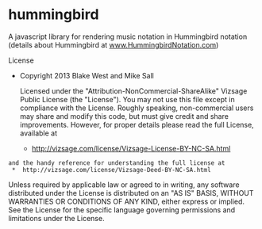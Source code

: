hummingbird
===========

A javascript library for rendering music notation in Hummingbird notation (details about Hummingbird at www.HummingbirdNotation.com)


License

   * Copyright 2013 Blake West and Mike Sall
	  
	  Licensed under the "Attribution-NonCommercial-ShareAlike" Vizsage
	  Public License (the "License"). You may not use this file except
	  in compliance with the License. Roughly speaking, non-commercial
	  users may share and modify this code, but must give credit and 
	  share improvements. 
   However, for proper details please read the full License, available at
     *  http://vizsage.com/license/Vizsage-License-BY-NC-SA.html 

	and the handy reference for understanding the full license at 
     *  http://vizsage.com/license/Vizsage-Deed-BY-NC-SA.html
	  
  Unless required by applicable law or agreed to in writing, any
	  software distributed under the License is distributed on an 
	  "AS IS" BASIS, WITHOUT WARRANTIES OR CONDITIONS OF ANY KIND, 
	  either express or implied. See the License for the specific 
	  language governing permissions and limitations under the License.

